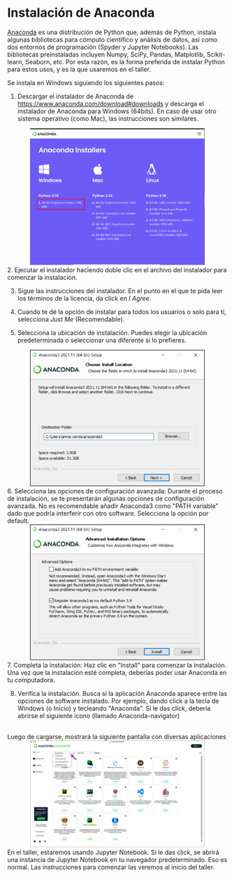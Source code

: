 # Instalación de Anaconda

[Anaconda](https://docs.anaconda.com/free/anaconda/install/windows/) es una distribución de Python que, además de Python, instala algunas bibliotecas para cómputo científico y análisis de datos, así como dos entornos de programación (Spyder y Jupyter Notebooks). Las bibliotecas preinstaladas incluyen Numpy, SciPy, Pandas, Matplotlib, Scikit-learn, Seaborn, etc. Por esta razón, es la forma preferida de instalar Python para estos usos, y es la que usaremos en el taller.

Se instala en Windows siguiendo los siguientes pasos:

1. Descargar el instalador de Anaconda de https://www.anaconda.com/download#downloads y descarga el instalador de Anaconda para Windows (64bits). En caso de usar otro sistema operativo (como Mac), las instrucciones son similares.

<div style="text-align: center;">
  <img src="image/intro/1686769944461.png" alt="" width="400">
</div>
2. Ejecutar el instalador haciendo doble clic en el archivo del instalador para comenzar la instalación. 

3. Sigue las instrucciones del instalador. En el punto en el que te pida leer los términos de la licencia, da click en *I Agree*.

4. Cuando te dé la opción de instalar para todos los usuarios o solo para ti, selecciona *Just Me* (Recomendable).

5. Selecciona la ubicación de instalación. Puedes elegir la ubicación predeterminada o seleccionar una diferente si lo prefieres.

<div style="text-align: center;">
  <img src="image/intro/1686769009044.png" alt="" width="400">
</div>
6. Selecciona las opciones de configuración avanzada: Durante el proceso de instalación, se te presentarán algunas opciones de configuración avanzada. No es recomendable añadir Anaconda3 como "PATH variable" dado que podría interferir con otro software. Selecciona la opción por default.

<div style="text-align: center;">
  <img src="image/intro/1686769363313.png" alt="" width="400">
</div>
7. Completa la instalación: Haz clic en "Install" para comenzar la instalación. Una vez que la instalación esté completa, deberías poder usar Anaconda en tu computadora.

8. Verifica la instalación. Busca si la aplicación Anaconda aparece entre las opciones de software instalado. Por ejemplo, dando click a la tecla de Windows (o Inicio) y tecleando "Anaconda". Si le das click, debería abrirse el siguiente icono (llamado Anaconda-navigator)

<div style="text-align: center;">
  <img src="image/intro/1686769579589" alt="" width="400">
</div>
Luego de cargarse, mostrará la siguiente pantalla con diversas aplicaciones

<div style="text-align: center;">
  <img src="image/intro/1686769674406.png" alt="" width="400">
</div>
En el taller, estaremos usando Jupyter Notebook. Si le das click, se abrirá una instancia de Jupyter Notebook en tu navegador predeterminado. Eso es normal. Las instrucciones para comenzar las veremos al inicio del taller.
